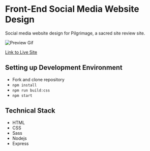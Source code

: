 # Front-End Social Media Website Design

Social media website design for Pilgrimage, a sacred site review site.   

![Preview Gif](/public/pilgrimage.gif)

[Link to Live Site](https://murmuring-scrubland-92248.herokuapp.com/)

## Setting up Development Environment 

- Fork and clone repository
- `npm install`
- `npm run build:css`
- `npm start`

## Technical Stack

- HTML 
- CSS
- Sass
- Nodejs
- Express   